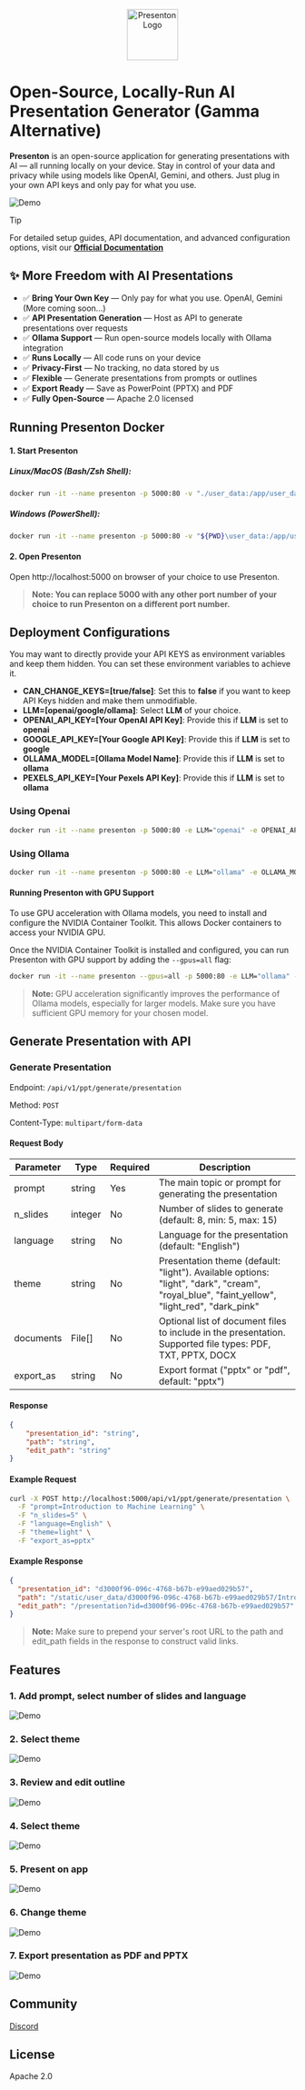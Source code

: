 <p align="center">
  <img src="readme_assets/images/presenton-logo.png" height="90" alt="Presenton Logo" />
</p>

# Open-Source, Locally-Run AI Presentation Generator (Gamma Alternative)


**Presenton** is an open-source application for generating presentations with AI — all running locally on your device. Stay in control of your data and privacy while using models like OpenAI, Gemini, and others. Just plug in your own API keys and only pay for what you use.

![Demo](readme_assets/demo.gif)


> [!TIP]
> For detailed setup guides, API documentation, and advanced configuration options, visit our **[Official Documentation](https://docs.presenton.ai)**


## ✨ More Freedom with AI Presentations

* ✅ **Bring Your Own Key** — Only pay for what you use. OpenAI, Gemini (More coming soon...)
* ✅ **API Presentation Generation** — Host as API to generate presentations over requests
* ✅ **Ollama Support** — Run open-source models locally with Ollama integration
* ✅ **Runs Locally** — All code runs on your device
* ✅ **Privacy-First** — No tracking, no data stored by us
* ✅ **Flexible** — Generate presentations from prompts or outlines
* ✅ **Export Ready** — Save as PowerPoint (PPTX) and PDF
* ✅ **Fully Open-Source** — Apache 2.0 licensed

## Running Presenton Docker

#### 1. Start Presenton

##### Linux/MacOS (Bash/Zsh Shell):
```bash
docker run -it --name presenton -p 5000:80 -v "./user_data:/app/user_data" ghcr.io/presenton/presenton:v0.3.0-beta
```

##### Windows (PowerShell):
```bash
docker run -it --name presenton -p 5000:80 -v "${PWD}\user_data:/app/user_data" ghcr.io/presenton/presenton:v0.3.0-beta
```

#### 2. Open Presenton
Open http://localhost:5000 on browser of your choice to use Presenton.

> **Note: You can replace 5000 with any other port number of your choice to run Presenton on a different port number.**

## Deployment Configurations

You may want to directly provide your API KEYS as environment variables and keep them hidden. You can set these environment variables to achieve it.

- **CAN_CHANGE_KEYS=[true/false]**: Set this to **false** if you want to keep API Keys hidden and make them unmodifiable.
- **LLM=[openai/google/ollama]**: Select **LLM** of your choice.
- **OPENAI_API_KEY=[Your OpenAI API Key]**: Provide this if **LLM** is set to **openai**
- **GOOGLE_API_KEY=[Your Google API Key]**: Provide this if **LLM** is set to **google**
- **OLLAMA_MODEL=[Ollama Model Name]**: Provide this if **LLM** is set to **ollama**
- **PEXELS_API_KEY=[Your Pexels API Key]**: Provide this if **LLM** is set to **ollama**

### Using Openai
```bash
docker run -it --name presenton -p 5000:80 -e LLM="openai" -e OPENAI_API_KEY="******" -e CAN_CHANGE_KEYS="false" -v "./user_data:/app/user_data" ghcr.io/presenton/presenton:v0.3.0-beta
```

### Using Ollama
```bash
docker run -it --name presenton -p 5000:80 -e LLM="ollama" -e OLLAMA_MODEL="llama3.2:3b" -e PEXELS_API_KEY="*******" -e CAN_CHANGE_KEYS="false" -v "./user_data:/app/user_data" ghcr.io/presenton/presenton:v0.3.0-beta
```

#### Running Presenton with GPU Support

To use GPU acceleration with Ollama models, you need to install and configure the NVIDIA Container Toolkit. This allows Docker containers to access your NVIDIA GPU.

Once the NVIDIA Container Toolkit is installed and configured, you can run Presenton with GPU support by adding the `--gpus=all` flag:

```bash
docker run -it --name presenton --gpus=all -p 5000:80 -e LLM="ollama" -e OLLAMA_MODEL="llama3.2:3b" -e PEXELS_API_KEY="*******" -e CAN_CHANGE_KEYS="false" -v "./user_data:/app/user_data" ghcr.io/presenton/presenton:v0.3.0-beta
```

> **Note:** GPU acceleration significantly improves the performance of Ollama models, especially for larger models. Make sure you have sufficient GPU memory for your chosen model.

## Generate Presentation with API

### Generate Presentation

Endpoint: `/api/v1/ppt/generate/presentation`

Method: `POST`

Content-Type: `multipart/form-data`

#### Request Body

| Parameter | Type | Required | Description |
|-----------|------|----------|-------------|
| prompt | string | Yes | The main topic or prompt for generating the presentation |
| n_slides | integer | No | Number of slides to generate (default: 8, min: 5, max: 15) |
| language | string | No | Language for the presentation (default: "English") |
| theme | string | No | Presentation theme (default: "light"). Available options: "light", "dark", "cream", "royal_blue", "faint_yellow", "light_red", "dark_pink" |
| documents | File[] | No | Optional list of document files to include in the presentation. Supported file types: PDF, TXT, PPTX, DOCX |
| export_as | string | No | Export format ("pptx" or "pdf", default: "pptx") |

#### Response

```json
{
    "presentation_id": "string",
    "path": "string",
    "edit_path": "string"
}
```

#### Example Request

```bash
curl -X POST http://localhost:5000/api/v1/ppt/generate/presentation \
  -F "prompt=Introduction to Machine Learning" \
  -F "n_slides=5" \
  -F "language=English" \
  -F "theme=light" \
  -F "export_as=pptx"
```

#### Example Response

```json
{
  "presentation_id": "d3000f96-096c-4768-b67b-e99aed029b57",
  "path": "/static/user_data/d3000f96-096c-4768-b67b-e99aed029b57/Introduction_to_Machine_Learning.pptx",
  "edit_path": "/presentation?id=d3000f96-096c-4768-b67b-e99aed029b57"
}
```

> **Note:** Make sure to prepend your server's root URL to the path and edit_path fields in the response to construct valid links.

## Features

### 1. Add prompt, select number of slides and language
![Demo](readme_assets/images/prompting.png)

### 2. Select theme
![Demo](readme_assets/images/select-theme.png)

### 3. Review and edit outline
![Demo](readme_assets/images/outline.png)

### 4. Select theme
![Demo](readme_assets/images/select-theme.png)

### 5. Present on app
![Demo](readme_assets/images/present.png)

### 6. Change theme
![Demo](readme_assets/images/change-theme.png)

### 7. Export presentation as PDF and PPTX
![Demo](readme_assets/images/export-presentation.png)

## Community
[Discord](https://discord.gg/VR89exqQ)

## License

Apache 2.0

